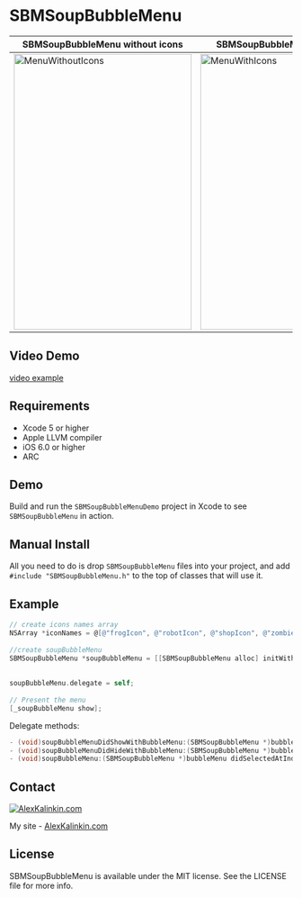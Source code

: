 SBMSoupBubbleMenu
=================

 SBMSoupBubbleMenu without icons  | SBMSoupBubbleMenu with icons
------------- | -------------
<img src="https://github.com/ober01/SBMSoupBubbleMenu/blob/master/ScreenShot/SoupBubbleWithoutIcons.gif" alt="MenuWithoutIcons" width="316" height="490" />  | <img src="https://github.com/ober01/SBMSoupBubbleMenu/blob/master/ScreenShot/SoupBubbleWithIcons.gif" alt="MenuWithIcons" width="316" height="490" />


## Video Demo
[video example](http://youtu.be/SGhjGoIFWTw.)
 


## Requirements
* Xcode 5 or higher
* Apple LLVM compiler
* iOS 6.0 or higher
* ARC

## Demo

Build and run the `SBMSoupBubbleMenuDemo` project in Xcode to see `SBMSoupBubbleMenu` in action. 

## Manual Install

All you need to do is drop `SBMSoupBubbleMenu` files into your project, and add `#include "SBMSoupBubbleMenu.h"` to the top of classes that will use it.

## Example
``` objective-c
// create icons names array
NSArray *iconNames = @[@"frogIcon", @"robotIcon", @"shopIcon", @"zombieIcon"];
    
//create soupBubbleMenu
SBMSoupBubbleMenu *soupBubbleMenu = [[SBMSoupBubbleMenu alloc] initWithIconNames:iconNames 
                                                                            step:90 
                                                                          inView:self.view];
soupBubbleMenu.delegate = self;
    
// Present the menu
[_soupBubbleMenu show];
```

Delegate methods:
``` objective-c
- (void)soupBubbleMenuDidShowWithBubbleMenu:(SBMSoupBubbleMenu *)bubbleMenu;
- (void)soupBubbleMenuDidHideWithBubbleMenu:(SBMSoupBubbleMenu *)bubbleMenu;
- (void)soupBubbleMenu:(SBMSoupBubbleMenu *)bubbleMenu didSelectedAtIndex:(NSInteger)buttonIndex;
```

## Contact

[![AlexKalinkin.com](https://github.com/ober01/SBMSoupBubbleMenu/blob/master/ScreenShot/logoA.png)](http://www.alexkalinkin.com)

My site - [AlexKalinkin.com](http://www.alexkalinkin.com)

## License

SBMSoupBubbleMenu is available under the MIT license. See the LICENSE file for more info.
